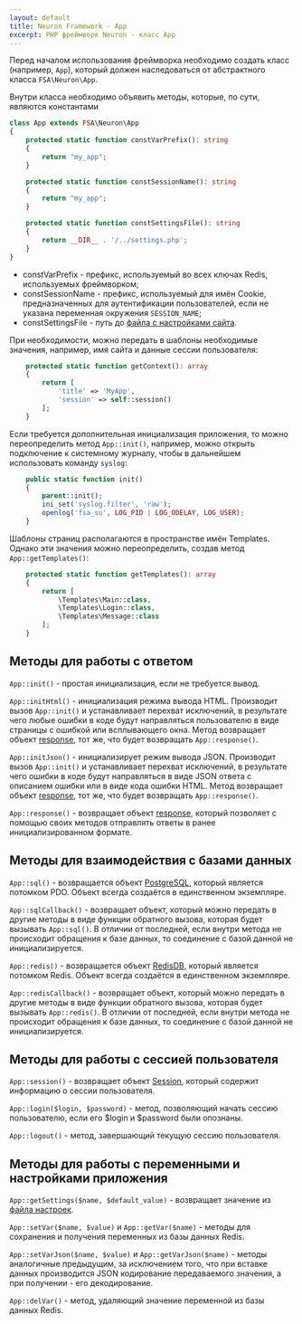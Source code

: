 ```yaml
---
layout: default
title: Neuron Framework - App
excerpt: PHP фреймворк Neuron - класс App
---
```


Перед началом использования фреймворка необходимо создать класс (например, `App`), который должен наследоваться от абстрактного класса `FSA\Neuron\App`.

Внутри класса необходимо объявить методы, которые, по сути, являются константами

```php
class App extends FSA\Neuron\App
{
    protected static function constVarPrefix(): string
    {
        return "my_app";
    }

    protected static function constSessionName(): string
    {
        return "my_app";
    }

    protected static function constSettingsFile(): string
    {
        return __DIR__ . '/../settings.php';
    }
}
```

* constVarPrefix - префикс, используемый во всех ключах Redis, используемых фреймворком;
* constSessionName - префикс, используемый для имён Cookie, предназначенных для аутентификации пользователей, если не указана переменная окружения `SESSION_NAME`;
* constSettingsFile - путь до [файла с настройками сайта](settings).

При необходимости, можно передать в шаблоны необходимые значения, например, имя сайта и данные сессии пользователя:

```php
    protected static function getContext(): array
    {
        return [
            'title' => 'MyApp',
            'session' => self::session()
        ];
    }
```

Если требуется дополнительная инициализация приложения, то можно переопределить метод `App::init()`, например, можно открыть подключение к системному журналу, чтобы в дальнейшем использовать команду `syslog`:

```php
    public static function init()
    {
        parent::init();
        ini_set('syslog.filter', 'raw');
        openlog('fsa_su', LOG_PID | LOG_ODELAY, LOG_USER);
    }
```

Шаблоны страниц располагаются в пространстве имён Templates. Однако эти значения можно переопределить, создав метод `App::getTemplates()`:

```php
    protected static function getTemplates(): array
    {
        return [
            \Templates\Main::class,
            \Templates\Login::class,
            \Templates\Message::class
        ];
    }
```

## Методы для работы с ответом

`App::init()` - простая инициализация, если не требуется вывод.

`App::initHtml()` - инициализация режима вывода HTML. Производит вызов `App::init()` и устанавливает перехват исключений, в результате чего любые ошибки в коде будут направляться пользователю в виде страницы с ошибкой или всплывающего окна. Метод возвращает объект [response](response), тот же, что будет возвращать `App::response()`.

`App::initJson()` - инициализирует режим вывода JSON. Производит вызов `App::init()` и устанавливает перехват исключений, в результате чего ошибки в коде будут направляться в виде JSON ответа с описанием ошибки или в виде кода ошибки HTML. Метод возвращает объект [response](response), тот же, что будет возвращать `App::response()`.

`App::response()` - возвращает объект [response](response), который позволяет с помощью своих методов отправлять ответы в ранее инициализированном формате.

## Методы для взаимодействия с базами данных

`App::sql()` - возвращается объект [PostgreSQL](postgresql), который является потомком PDO. Объект всегда создаётся в единственном экземпляре.

`App::sqlCallback()` - возвращает объект, который можно передать в другие методы в виде функции обратного вызова, которая будет вызывать `App::sql()`. В отличии от последней, если внутри метода не происходит обращения к базе данных, то соединение с базой данной не инициализируется.

`App::redis()` - возвращается объект [RedisDB](redisdb), который является потомком Redis. Объект всегда создаётся в единственном экземпляре.

`App::redisCallback()` - возвращает объект, который можно передать в другие методы в виде функции обратного вызова, которая будет вызывать `App::redis()`. В отличии от последней, если внутри метода не происходит обращения к базе данных, то соединение с базой данной не инициализируется.

## Методы для работы с сессией пользователя

`App::session()` - возвращает объект [Session](session), который содержит информацию о сессии пользователя.

`App::login($login, $password)` - метод, позволяющий начать сессию пользователю, если его $login и $password были опознаны.

`App::logout()` - метод, завершающий текущую сессию пользователя.

## Методы для работы с переменными и настройками приложения

`App::getSettings($name, $default_value)` - возвращает значение из [файла настроек](settings).

`App::setVar($name, $value)` и `App::getVar($name)` - методы для сохранения и получения переменных из базы данных Redis.

`App::setVarJson($name, $value)` и `App::getVarJson($name)` - методы аналогичные предыдущим, за исключением того, что при вставке данных производится JSON кодирование передаваемого значения, а при получении - его декодирование.

`App::delVar()` - метод, удаляющий значение переменной из базы данных Redis.
